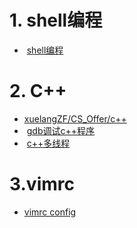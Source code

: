 

# 1. shell编程  

+  [shell编程](http://billie66.github.io/TLCL/book/index.html)  

# 2. C++  

+  [xuelangZF/CS_Offer/c++](https://github.com/xuelangZF/CS_Offer/tree/master/C%2B%2B)  
+  [gdb调试c++程序](https://deepzz.com/post/gdb-debug.html)  
+  [c++多线程](https://github.com/forhappy/Cplusplus-Concurrency-In-Practice/blob/master/Table-of-contents.md)  

# 3.vimrc  
+ [vimrc config](http://www.cnblogs.com/ma6174/archive/2011/12/10/2283393.html)  




